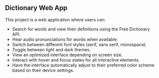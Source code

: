 ## Dictionary Web App

This project is a web application where users can:

- Search for words and view their definitions using the Free Dictionary API.
- Hear audio pronunciations for words when available.
- Switch between different font styles (serif, sans serif, monospace).
- Toggle between light and dark themes.
- View an optimized interface depending on screen size.
- Interact with hover and focus states for all interactive elements.
- Have the interface automatically adjust to their preferred color scheme based on their device settings.
